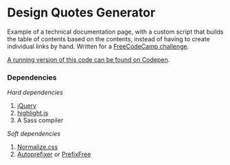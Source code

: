 # Design Quotes Generator

Example of a technical documentation page, with a custom script that builds the table of contents based on the contents, instead of having to create individual links by hand. Written for a [FreeCodeCamp challenge](https://learn.freecodecamp.org/responsive-web-design/responsive-web-design-projects/build-a-technical-documentation-page/).

[A running version of this code can be found on Codepen](https://codepen.io/Ashto/pen/djOpmW).

### Dependencies
*Hard dependencies*
1. [jQuery](https://jquery.com/)
2. [highlight.js](https://highlightjs.org/)
3. A Sass compiler

*Soft dependencies*
1. [Normalize.css](https://github.com/necolas/normalize.css/)
2. [Autoprefixer](https://github.com/postcss/autoprefixer) or [PrefixFree](https://cdnjs.cloudflare.com/ajax/libs/prefixfree/1.0.7/prefixfree.min.js)